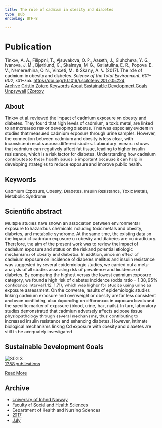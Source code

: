 ```yaml
---
title: The role of cadmium in obesity and diabetes
type: pub
encoding: UTF-8

---
```

<h1>Publication</h1>
<article id="csl-bib-container-3ALX4U76" class="csl-bib-container">
  <div class="csl-bib-body"> <div class="csl-entry">Tinkov, A. A., Filippini, T., Ajsuvakova, O. P., Aaseth, J., Gluhcheva, Y. G., Ivanova, J. M., Bjørklund, G., Skalnaya, M. G., Gatiatulina, E. R., Popova, E. V., Nemereshina, O. N., Vinceti, M., &#38; Skalny, A. V. (2017). The role of cadmium in obesity and diabetes. <i>Science of the Total Environment</i>, <i>601–602</i>, 741–755. <a href="https://doi.org/10.1016/j.scitotenv.2017.05.224">https://doi.org/10.1016/j.scitotenv.2017.05.224</a></div> </div>
  <div class="csl-bib-buttons">
    <a href="#taxonomy-article-3ALX4U76" alt="archive" class="csl-bib-button">Archive</a>
    <a href="https://app.cristin.no/results/show.jsf?id=1480972" alt="Cristin" class="csl-bib-button">Cristin</a>
    <a href="http://zotero.org/groups/5881554/items/3ALX4U76" alt="Zotero" class="csl-bib-button">Zotero</a>
    <a href="#keywords-article-3ALX4U76" alt="keywords" class="csl-bib-button">Keywords</a>
    <a href="#about-article-3ALX4U76" alt="about_pub" class="csl-bib-button">About</a>
    <a href="#sdg-article-3ALX4U76" alt="sdg" class="csl-bib-button">Sustainable Development Goals</a>
    <a href="https://doi.org/10.1016/j.scitotenv.2017.05.224" alt="Unpaywall" class="csl-bib-button">Unpaywall</a>
    <a href="https://doi.org/10.1016/j.scitotenv.2017.05.224" alt="EZproxy" class="csl-bib-button">EZproxy</a>
  </div>
  <div id="csl-bib-meta-container-3ALX4U76"></div>
</article>
<div id="csl-bib-meta-3ALX4U76" class="csl-bib-meta">
  <article id="about-article-3ALX4U76" class="about_pub-article">
    <h1>About</h1>
    Tinkov et al. reviewed the impact of cadmium exposure on obesity and diabetes. They found that high levels of cadmium, a toxic metal, are linked to an increased risk of developing diabetes. This was especially evident in studies that measured cadmium exposure through urine samples. However, the connection between cadmium and obesity is less clear, with inconsistent results across different studies. Laboratory research shows that cadmium can negatively affect fat tissue, leading to higher insulin resistance, which is a risk factor for diabetes. Understanding how cadmium contributes to these health issues is important because it can help in developing strategies to reduce exposure and improve public health.
  </article>
  <article id="keywords-article-3ALX4U76" class="keywords-article">
    <h1>Keywords</h1>
    Cadmium Exposure, Obesity, Diabetes, Insulin Resistance, Toxic Metals, Metabolic Syndrome
  </article>
  <article id="abstract-article-3ALX4U76" class="abstract-article">
    <h1>Scientific abstract</h1>
    Multiple studies have shown an association between environmental exposure to hazardous chemicals including toxic metals and obesity, diabetes, and metabolic syndrome. At the same time, the existing data on the impact of cadmium exposure on obesity and diabetes are contradictory. Therefore, the aim of the present work was to review the impact of cadmium exposure and status on the risk and potential etiologic mechanisms of obesity and diabetes. In addition, since an effect of cadmium exposure on incidence of diabetes mellitus and insulin resistance was suggested by several epidemiologic studies, we carried out a meta-analysis of all studies assessing risk of prevalence and incidence of diabetes. By comparing the highest versus the lowest cadmium exposure category, we found a high risk of diabetes incidence (odds ratio = 1.38, 95% confidence interval 1.12–1.71), which was higher for studies using urine as exposure assessment. On the converse, results of epidemiologic studies linking cadmium exposure and overweight or obesity are far less consistent and even conflicting, also depending on differences in exposure levels and the specific marker of exposure (blood, urine, hair, nails). In turn, laboratory studies demonstrated that cadmium adversely affects adipose tissue physiopathology through several mechanisms, thus contributing to increased insulin resistance and enhancing diabetes. However, intimate biological mechanisms linking Cd exposure with obesity and diabetes are still to be adequately investigated.
  </article>
  <article id="sdg-article-3ALX4U76" class="sdg-article">
    <h1>Sustainable Development Goals</h1>
    <div class="sdg-container"><div id="sdg3" class="sdg">
        <img src="{{< params subfolder >}}images/sdg/sdg03_en.png" class="image" alt="SDG 3">
        <div class="sdg-overlay">
          <a href="{{< params subfolder >}}en/archive/?sdg=3#archive" class="sdg-publication-count"><span>1358</span> publications</a>
          <p><a href="https://sdgs.un.org/goals/goal3" class="sdg-read-more">Read More</a></p>
        </div>
      </div></div>
  </article>
  <article id="taxonomy-article-3ALX4U76" class="taxonomy-article">
    <h1>Archive</h1>
    <ul>
      <li><a href="{{< params subfolder >}}en/archive/?key=3DCRN523">University of Inland Norway</a></li>
      <li><a href="{{< params subfolder >}}en/archive/?key=IDKFS3MX">Faculty of Social and Health Sciences</a></li>
      <li><a href="{{< params subfolder >}}en/archive/?key=GTV4ECMZ">Department of Health and Nursing Sciences</a></li>
      <li><a href="{{< params subfolder >}}en/archive/?key=QV2QKSDS">2017</a></li>
      <li><a href="{{< params subfolder >}}en/archive/?key=NMUI8ZY3">July</a></li>
    </ul>
  </article>
</div>
